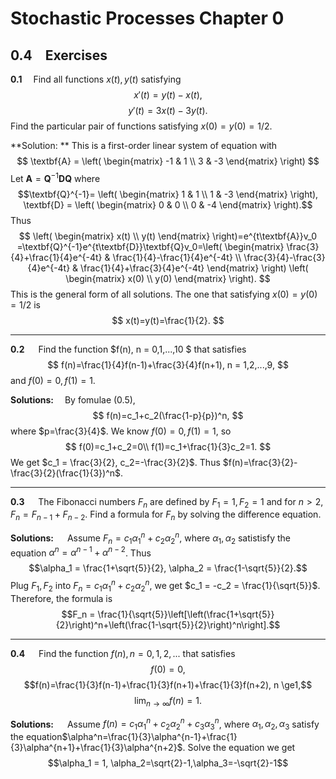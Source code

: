 # Stochastic Processes Chapter 0

<script type="text/x-mathjax-config">
MathJax.Hub.Config({
  tex2jax: {inlineMath: [['$','$'], ['\\(','\\)']]}
});
</script>
<script type="text/javascript" async src="path-to-mathjax/MathJax.js?config=TeX-AMS_CHTML"></script>

## 0.4&emsp;Exercises

**0.1** &emsp;Find all functions $x(t),y(t)$ satisfying $$x'(t)=y(t)-x(t),$$ $$y'(t)=3x(t)-3y(t).$$  Find the particular pair of functions satisfying $x(0)=y(0)=1/2.$

**Solution: ** This is a first-order linear system of equation with 
$$
\textbf{A} = 
\left(
\begin{matrix}
-1 & 1 \\
3 & -3
\end{matrix}
\right)
$$
Let $\textbf{A} = \textbf{Q}^{-1}\textbf{DQ}$ where 
$$\textbf{Q}^{-1}=
\left(
\begin{matrix}
1 & 1 \\
1 & -3
\end{matrix} 
\right), 
\textbf{D} = 
\left(
\begin{matrix}
0 & 0 \\
0 & -4
\end{matrix}
\right).$$
Thus 
$$
\left(
\begin{matrix}
x(t)  \\
y(t)
\end{matrix}
\right)=e^{t\textbf{A}}v_0
=\textbf{Q}^{-1}e^{t\textbf{D}}\textbf{Q}v_0=\left(
\begin{matrix}
\frac{3}{4}+\frac{1}{4}e^{-4t} & \frac{1}{4}-\frac{1}{4}e^{-4t} \\
\frac{3}{4}-\frac{3}{4}e^{-4t} & \frac{1}{4}+\frac{3}{4}e^{-4t}
\end{matrix}
\right)
\left(
\begin{matrix}
x(0)  \\
y(0)
\end{matrix}
\right).
$$
This is the general form of all solutions. The one that satisfying $x(0)=y(0)=1/2$  is
$$
x(t)=y(t)=\frac{1}{2}.
$$

---
**0.2** &emsp; Find the function $f(n), n = 0,1,...,10 $ that satisfies
$$
f(n)=\frac{1}{4}f(n-1)+\frac{3}{4}f(n+1), n = 1,2,...,9,
$$
and $f(0)=0, f(1)=1.$

**Solutions:**&emsp; By fomulae $(0.5)$, 
$$
f(n)=c_1+c_2(\frac{1-p}{p})^n,
$$ where $p=\frac{3}{4}$. We know $f(0)=0, f(1)=1,$ so
$$
f(0)=c_1+c_2=0\\
f(1)=c_1+\frac{1}{3}c_2=1.
$$
We get $c_1 = \frac{3}{2}, c_2=-\frac{3}{2}$. Thus $f(n)=\frac{3}{2}-\frac{3}{2}(\frac{1}{3})^n$.

---

**0.3** &emsp; The Fibonacci numbers $F_n$ are defined by $F_1=1, F_2=1$ and for $n>2, F_n = F_{n-1}+F_{n-2}$. Find a formula for $F_n$ by solving the difference equation.

**Solutions:** &emsp; Assume $F_n = c_1\alpha_1^n+c_2\alpha_2^n,$ where $\alpha_1,\alpha_2$ satistisfy the equation $\alpha^n=\alpha^{n-1}+\alpha^{n-2}$. Thus $$\alpha_1 = \frac{1+\sqrt{5}}{2}, \alpha_2 = \frac{1-\sqrt{5}}{2}.$$
Plug $F_1, F_2$ into $F_n = c_1\alpha_1^n+c_2\alpha_2^n$, we get $c_1 = -c_2 = \frac{1}{\sqrt{5}}$.
Therefore, the formula is $$F_n = \frac{1}{\sqrt{5}}\left[\left(\frac{1+\sqrt{5}}{2}\right)^n+\left(\frac{1-\sqrt{5}}{2}\right)^n\right].$$

---
**0.4** &emsp; Find the function $f(n), n = 0,1,2,...$ that satisfies $$f(0)=0,$$ $$f(n)=\frac{1}{3}f(n-1)+\frac{1}{3}f(n+1)+\frac{1}{3}f(n+2), n \ge1,$$ $$\lim_{n\to\infty}f(n)=1.$$

**Solutions:** &emsp; Assume $f(n)=c_1\alpha_1^n+c_2\alpha_2^n+c_3\alpha_3^n$, where $\alpha_1, \alpha_2, \alpha_3$ satisfy the equation$\alpha^n=\frac{1}{3}\alpha^{n-1}+\frac{1}{3}\alpha^{n+1}+\frac{1}{3}\alpha^{n+2}$. Solve the equation we get
$$\alpha_1 = 1, \alpha_2=\sqrt{2}-1,\alpha_3=-\sqrt{2}-1$$